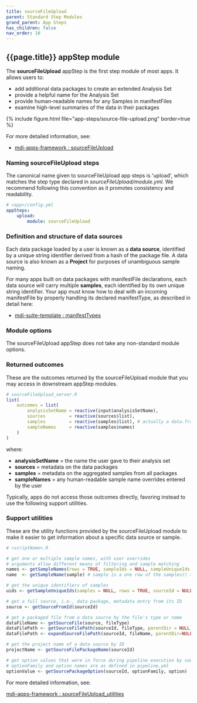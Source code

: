 ```yaml
---
title: sourceFileUpload
parent: Standard Step Modules
grand_parent: App Steps
has_children: false
nav_order: 10
---
```


## {{page.title}} appStep module

The **sourceFileUpload** appStep is the first step module of most apps.
It allows users to:

- add additional data packages to create an extended Analysis Set
- provide a helpful name for the Analysis Set
- provide human-readable names for any Samples in manifestFiles
- examine high-level summaries of the data in their packages

{% include figure.html file="app-steps/source-file-upload.png" border=true %}

For more detailed information, see:

- [mdi-apps-framework : sourceFileUpload](https://github.com/MiDataInt/mdi-apps-framework/tree/main/shiny/shared/session/modules/appSteps/sourceFileUpload)

### Naming sourceFileUpload steps

The canonical name given to sourceFileUpload app steps is 'upload',
which matches the step type declared in _sourceFileUpload/module.yml_.
We recommend following this convention as it promotes consistency and readability.

```yml
# <app>/config.yml
appSteps:
    upload:
        module: sourceFileUpload
```

### Definition and structure of data sources

Each data package loaded by a user is known as a 
**data source**, identified by a unique string identifier derived from 
a hash of the package file. A data source is also known as a **Project**
for purposes of unambiguous sample naming.

For many apps built on data packages with manifestFile declarations,
each data source will carry multiple **samples**, each identified 
by its own unique string identifier. Your app must know how to deal
with an incoming manifestFile by properly handling its declared manifestType,
as described in detail here:

- [mdi-suite-template : manifestTypes](https://wilsonte-umich.github.io/mdi-suite-template/shiny/shared/session/types/manifestTypes/README.html)

### Module options

The sourceFileUpload appStep does not take any non-standard module options.

### Returned outcomes

These are the outcomes returned by the sourceFileUpload module that you may access
in downstream appStep modules.

```r
# sourceFileUpload_server.R
list(
    outcomes = list(
        analysisSetName = reactive(input$analysisSetName),
        sources         = reactive(sources$list),
        samples         = reactive(samples$list), # actually a data.frame
        sampleNames     = reactive(samples$names)        
    )
)
```

where:

- **analysisSetName** = the name the user gave to their analysis set
- **sources** = metadata on the data packages
- **samples** = metadata on the aggregated samples from all packages
- **sampleNames** = any human-readable sample name overrides entered by the user

Typically, apps do not access those outcomes directly, favoring
instead to use the following support utilities.

### Support utilities

These are the utility functions provided by the sourceFileUpload module 
to make it easier to get information about a specific data source or sample.

```r
# <scriptName>.R

# get one or multiple sample names, with user overrides
# arguments allow different means of filtering and sample matching
names <- getSampleNames(rows = TRUE, sampleIds = NULL, sampleUniqueIds = NULL, makeUnique = FALSE)
name  <- getSampleName(sample) # sample is a one row of the samples() table

# get the unique identifiers of samples
uids <- getSampleUniqueIds(samples = NULL, rows = TRUE, sourceId = NULL)

# get a full source, i.e., data package, metadata entry from its ID
source <- getSourceFromId(sourceId)

# get a packaged file from a data source by the file's type or name
dataFileName <- getSourceFile(source, fileType)
dataFilePath <- getSourceFilePath(sourceId, fileType, parentDir = NULL) # when we know a file by type
dataFilePath <- expandSourceFilePath(sourceId, fileName, parentDir=NULL) # when we know a file by name

# get the project name of a data source by ID
projectName <- getSourceFilePackageName(sourceId)

# get option values that were in force during pipeline execution by source ID
# optionFamily and option names are as defined in pipeline.yml
optionValue <- getSourcePackageOption(sourceId, optionFamily, option)
```

For more detailed information, see:

[mdi-apps-framework : sourceFileUpload_utilities](https://github.com/MiDataInt/mdi-apps-framework/blob/main/shiny/shared/session/modules/appSteps/sourceFileUpload/sourceFileUpload_utilities.R)
